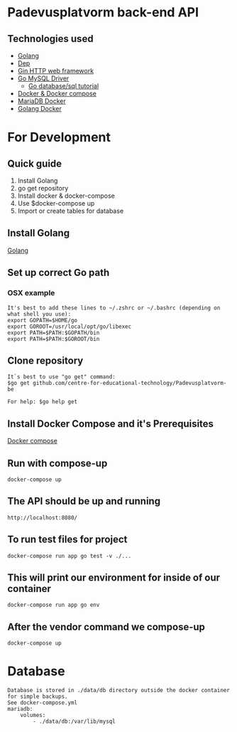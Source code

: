 # Padevusplatvorm back-end API

## Technologies used

* [Golang](https://golang.org/)
* [Dep](https://github.com/golang/dep)
* [Gin HTTP web framework](https://gin-gonic.github.io/gin/)
* [Go MySQL Driver](https://github.com/go-sql-driver/mysql)
  * [Go database/sql tutorial](http://go-database-sql.org/index.html)
* [Docker & Docker compose](https://www.docker.com/)
* [MariaDB Docker](https://hub.docker.com/_/mariadb/)
* [Golang Docker](https://hub.docker.com/_/golang/)

# For Development

## Quick guide

1. Install Golang
2. go get repository
3. Install docker & docker-compose
4. Use $docker-compose up
5. Import or create tables for database

## Install Golang

[Golang](https://golang.org/)

## Set up correct Go path

### OSX example

    It's best to add these lines to ~/.zshrc or ~/.bashrc (depending on what shell you use):
    export GOPATH=$HOME/go
    export GOROOT=/usr/local/opt/go/libexec
    export PATH=$PATH:$GOPATH/bin
    export PATH=$PATH:$GOROOT/bin

## Clone repository

    It`s best to use "go get" command:
    $go get github.com/centre-for-educational-technology/Padevusplatvorm-be

    For help: $go help get

## Install Docker Compose and it's Prerequisites

[Docker compose](https://docs.docker.com/compose/install/)

## Run with compose-up

    docker-compose up

## The API should be up and running

    http://localhost:8080/

## To run test files for project

    docker-compose run app go test -v ./...

## This will print our environment for inside of our container

    docker-compose run app go env

## After the vendor command we compose-up

    docker-compose up

# Database

    Database is stored in ./data/db directory outside the docker container for simple backups. 
    See docker-compose.yml 
    mariadb:
        volumes: 
            - ./data/db:/var/lib/mysql